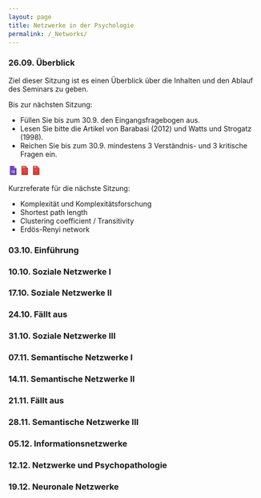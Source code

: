 ```yaml
---
layout: page
title: Netzwerke in der Psychologie
permalink: /_Networks/
---
```


### 26.09. Überblick
Ziel dieser Sitzung ist es einen Überblick über die Inhalten und den Ablauf des Seminars zu geben.

Bis zur nächsten Sitzung: 
- Füllen Sie bis zum 30.9. den Eingangsfragebogen aus.
- Lesen Sie bitte die Artikel von Barabasi (2012) und Watts und Strogatz (1998).
- Reichen Sie bis zum 30.9. mindestens 3 Verständnis- und 3 kritische Fragen ein.

<a href="/q0_networks/" ><img src="/images/GoogleForms.png" alt="GoogleIcon" height="20"/></a>
<a href="{{site.url}}/_Networks/Literature/Barabasi2012NetworkTakeover.pdf" ><img src="/images/PDFIcon.png" alt="GoogleIcon" height="20" width = "19"/></a>
<a href="{{site.url}}/_Networks/Literature/WattsStrogatz1998CollectiveDynamicsSmallWorld.pdf" ><img src="/images/PDFIcon.png" alt="GoogleIcon" height="20" width = "19"/></a>

Kurzreferate für die nächste Sitzung:
- Komplexität und Komplexitätsforschung
- Shortest path length
- Clustering coefficient / Transitivity
- Erdös-Renyi network



### 03.10. Einführung




### 10.10. Soziale Netzwerke I

### 17.10. Soziale Netzwerke II

### 24.10. Fällt aus

### 31.10. Soziale Netzwerke III

### 07.11. Semantische Netzwerke I

### 14.11. Semantische Netzwerke II

### 21.11. Fällt aus

### 28.11. Semantische Netzwerke III

### 05.12. Informationsnetzwerke

### 12.12. Netzwerke und Psychopathologie

### 19.12. Neuronale Netzwerke
